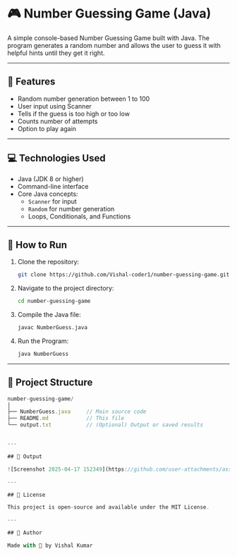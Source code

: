 # 🎮 Number Guessing Game (Java)

A simple console-based Number Guessing Game built with Java. The program generates a random number and allows the user to guess it with helpful hints until they get it right.

---

## 📌 Features

- Random number generation between 1 to 100
- User input using Scanner
- Tells if the guess is too high or too low
- Counts number of attempts
- Option to play again

---

## 💻 Technologies Used

- Java (JDK 8 or higher)
- Command-line interface
- Core Java concepts:
  - `Scanner` for input
  - `Random` for number generation
  - Loops, Conditionals, and Functions

---

## 🚀 How to Run

1. Clone the repository:
   ```bash
   git clone https://github.com/Vishal-coder1/number-guessing-game.git

2. Navigate to the project directory:
   ```bash
   cd number-guessing-game
   
3. Compile the Java file:
   ```bash
   javac NumberGuess.java

4. Run the Program:
   ```bash
   java NumberGuess

---

## 📂 Project Structure
```typescript
number-guessing-game/
│
├── NumberGuess.java     // Main source code
├── README.md            // This file
└── output.txt           // (Optional) Output or saved results


---

## 🚀 Output

![Screenshot 2025-04-17 152349](https://github.com/user-attachments/assets/9480b168-460b-4b03-a2a7-88aa4314acfa)

---

## 📃 License

This project is open-source and available under the MIT License.

---

## 🙌 Author

Made with 💙 by Vishal Kumar






